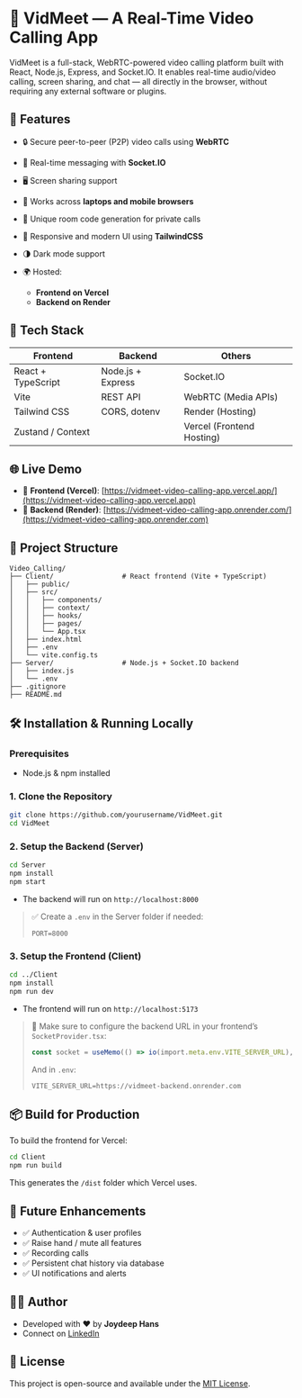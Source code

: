 # 🎥 VidMeet — A Real-Time Video Calling App

VidMeet is a full-stack, WebRTC-powered video calling platform built with React, Node.js, Express, and Socket.IO.
It enables real-time audio/video calling, screen sharing, and chat — all directly in the browser, without requiring any external software or plugins.

## 🚀 Features

* 🔒 Secure peer-to-peer (P2P) video calls using **WebRTC**
* 💬 Real-time messaging with **Socket.IO**
* 🖥️ Screen sharing support
* 📱 Works across **laptops and mobile browsers**
* 👥 Unique room code generation for private calls
* 🎨 Responsive and modern UI using **TailwindCSS**
* 🌗 Dark mode support
* 🌍 Hosted:

  * **Frontend on Vercel**
  * **Backend on Render**

## 🧱 Tech Stack

| Frontend           | Backend           | Others                    |
| ------------------ | ----------------- | ------------------------- |
| React + TypeScript | Node.js + Express | Socket.IO                 |
| Vite               | REST API          | WebRTC (Media APIs)       |
| Tailwind CSS       | CORS, dotenv      | Render (Hosting)          |
| Zustand / Context  |                   | Vercel (Frontend Hosting) |

## 🌐 Live Demo

* 🔗 **Frontend (Vercel)**: [https://vidmeet-video-calling-app.vercel.app/](https://vidmeet-video-calling-app.vercel.app)
* 🔗 **Backend (Render)**: [https://vidmeet-video-calling-app.onrender.com/](https://vidmeet-video-calling-app.onrender.com)

## 📂 Project Structure

```
Video_Calling/
├── Client/                 # React frontend (Vite + TypeScript)
│   ├── public/
│   ├── src/
│   │   ├── components/
│   │   ├── context/
│   │   ├── hooks/
│   │   ├── pages/
│   │   └── App.tsx
│   ├── index.html
│   ├── .env
│   └── vite.config.ts
├── Server/                 # Node.js + Socket.IO backend
│   ├── index.js
│   └── .env
├── .gitignore
├── README.md
```

## 🛠️ Installation & Running Locally

### Prerequisites

* Node.js & npm installed

### 1. Clone the Repository

```bash
git clone https://github.com/yourusername/VidMeet.git
cd VidMeet
```

### 2. Setup the Backend (Server)

```bash
cd Server
npm install
npm start
```

* The backend will run on `http://localhost:8000`

> ✅ Create a `.env` in the Server folder if needed:
>
> ```
> PORT=8000
> ```

### 3. Setup the Frontend (Client)

```bash
cd ../Client
npm install
npm run dev
```

* The frontend will run on `http://localhost:5173`

> 🔧 Make sure to configure the backend URL in your frontend’s `SocketProvider.tsx`:
>
> ```ts
> const socket = useMemo(() => io(import.meta.env.VITE_SERVER_URL), []);
> ```
>
> And in `.env`:
>
> ```
> VITE_SERVER_URL=https://vidmeet-backend.onrender.com
> ```

## 📦 Build for Production

To build the frontend for Vercel:

```bash
cd Client
npm run build
```

This generates the `/dist` folder which Vercel uses.

## 🧪 Future Enhancements

* ✅ Authentication & user profiles
* ✅ Raise hand / mute all features
* ✅ Recording calls
* ✅ Persistent chat history via database
* ✅ UI notifications and alerts

## 🧑‍💻 Author

* Developed with ❤️ by **Joydeep Hans**
* Connect on [LinkedIn](https://www.linkedin.com/in/joydeep-hans-65870928a/)

## 📄 License

This project is open-source and available under the [MIT License](LICENSE).
